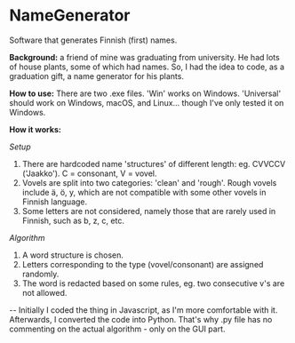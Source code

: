 # NameGenerator
Software that generates Finnish (first) names.

**Background:** a friend of mine was graduating from university. He had lots of house plants, some of which had names. So, I had the idea to code, as a graduation gift, a name generator for his plants.

**How to use:** There are two .exe files. 'Win' works on Windows. 'Universal' should work on Windows, macOS, and Linux... though I've only tested it on Windows.

**How it works:**

*Setup*

1. There are hardcoded name 'structures' of different length: eg. CVVCCV ('Jaakko'). C = consonant, V = vovel.
2. Vovels are split into two categories: 'clean' and 'rough'. Rough vovels include ä, ö, y, which are not compatible with some other vovels in Finnish language.
3. Some letters are not considered, namely those that are rarely used in Finnish, such as b, z, c, etc.

*Algorithm*

1. A word structure is chosen.
2. Letters corresponding to the type (vovel/consonant) are assigned randomly.
3. The word is redacted based on some rules, eg. two consecutive v's are not allowed.

--
Initially I coded the thing in Javascript, as I'm more comfortable with it. Afterwards, I converted the code into Python. That's why .py file has no commenting on the actual algorithm - only on the GUI part.
